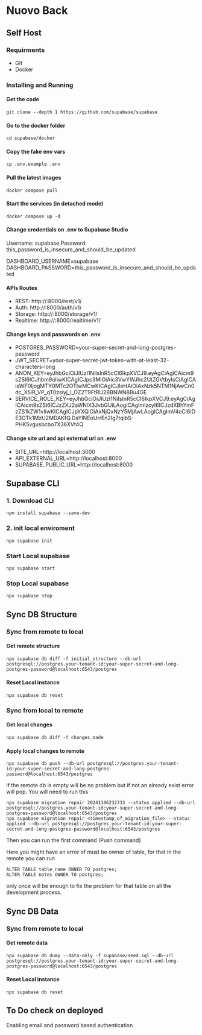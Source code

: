 # Nuovo Back

## Self Host

### Requirments
- Git
- Docker

### Installing and Running
#### Get the code
```
git clone --depth 1 https://github.com/supabase/supabase
```

#### Go to the docker folder
```
cd supabase/docker
```

#### Copy the fake env vars
```
cp .env.example .env
```

#### Pull the latest images
```
docker compose pull
```

#### Start the services (in detached mode)
```
docker compose up -d
```

#### Change credentials on .env to Supabase Studio

Username: supabase
Password: this_password_is_insecure_and_should_be_updated

DASHBOARD_USERNAME=supabase
DASHBOARD_PASSWORD=this_password_is_insecure_and_should_be_updated

#### APIs Routes
 - REST: http://<your-ip>:8000/rest/v1/
 - Auth: http://<your-domain>:8000/auth/v1/
 - Storage: http://<your-domain>:8000/storage/v1/
 - Realtime: http://<your-domain>:8000/realtime/v1/

#### Change keys and passwords on .env

 - POSTGRES_PASSWORD=your-super-secret-and-long-postgres-password
 - JWT_SECRET=your-super-secret-jwt-token-with-at-least-32-characters-long
 - ANON_KEY=eyJhbGciOiJIUzI1NiIsInR5cCI6IkpXVCJ9.eyAgCiAgICAicm9sZSI6ICJhbm9uIiwKICAgICJpc3MiOiAic3VwYWJhc2UtZGVtbyIsCiAgICAiaWF0IjogMTY0MTc2OTIwMCwKICAgICJleHAiOiAxNzk5NTM1NjAwCn0.dc_X5iR_VP_qT0zsiyj_I_OZ2T9FtRU2BBNWN8Bu4GE
 - SERVICE_ROLE_KEY=eyJhbGciOiJIUzI1NiIsInR5cCI6IkpXVCJ9.eyAgCiAgICAicm9sZSI6ICJzZXJ2aWNlX3JvbGUiLAogICAgImlzcyI6ICJzdXBhYmFzZS1kZW1vIiwKICAgICJpYXQiOiAxNjQxNzY5MjAwLAogICAgImV4cCI6IDE3OTk1MzU2MDAKfQ.DaYlNEoUrrEn2Ig7tqibS-PHK5vgusbcbo7X36XVt4Q

#### Change site url and api external url on .env

 - SITE_URL=http://localhost:3000
 - API_EXTERNAL_URL=http://localhost:8000
 - SUPABASE_PUBLIC_URL=http://localhost:8000


## Supabase CLI

### 1. Download CLI
```
npm install supabase --save-dev
```

### 2. init local enviroment 
```
npx supabase init
```

### Start Local supabase
```
npx supabase start
```

### Stop Local supabase
```
npx supabase stop
```

## Sync DB Structure

### Sync from remote to local

#### Get remote structure
```
npx supabase db diff -f initial_structure --db-url postgresql://postgres.your-tenant-id:your-super-secret-and-long-postgres-password@localhost:6543/postgres
```

#### Reset Local instance
```
npx supabase db reset
```

### Sync from local to remote

#### Get local changes
```
npx supabase db diff -f changes_made
```

#### Apply local changes to remote
```
npx supabase db push --db-url postgresql://postgres.your-tenant-id:your-super-secret-and-long-postgres-password@localhost:6543/postgres
```
if the remote db is empty will be no problem but if not an already exist error will pop.
You will need to run this
```
npx supabase migration repair 20241106232733 --status applied --db-url postgresql://postgres.your-tenant-id:your-super-secret-and-long-postgres-password@localhost:6543/postgres
npx supabase migration repair <timestamp_of_migration_file> --status applied --db-url postgresql://postgres.your-tenant-id:your-super-secret-and-long-postgres-password@localhost:6543/postgres
```
Then you can run the first command (Push command)

Here you might have an error of must be owner of table, for that in the remote you can run 
```
ALTER TABLE table_name OWNER TO postgres;
ALTER TABLE notes OWNER TO postgres;
```
only once will be enough to fix the problem for that table on all the development process.


## Sync DB Data

### Sync from remote to local

#### Get remote data
```
npx supabase db dump --data-only -f supabase/seed.sql --db-url postgresql://postgres.your-tenant-id:your-super-secret-and-long-postgres-password@localhost:6543/postgres
```

#### Reset Local instance
```
npx supabase db reset
```

## To Do check on deployed
Enabling email and password based authentication